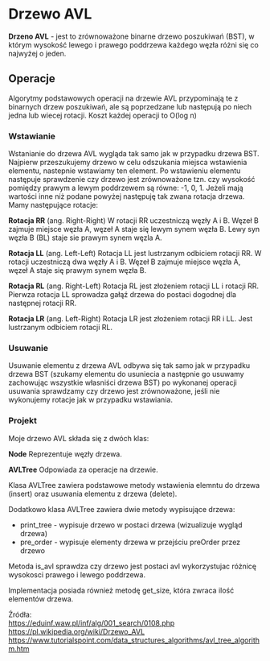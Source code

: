 # Drzewo AVL

**Drzeno AVL** - jest to zrównoważone binarne drzewo poszukiwań (BST), w którym wysokość lewego i prawego poddrzewa
każdego węzła różni się co najwyżej o jeden.

## Operacje

Algorytmy podstawowych operacji na drzewie AVL przypominają te z binarnych drzew poszukiwań, ale są poprzedzane
lub następują po niech jedna lub wiecej rotacji. Koszt każdej operacji to O(log n)

### Wstawianie

Wstanianie do drzewa AVL wygląda tak samo jak w przypadku drzewa BST. Najpierw przeszukujemy drzewo w celu odszukania
miejsca wstawienia elementu, nastepnie wstawiamy ten element. Po wstawieniu elementu następuje sprawdzenie czy drzewo
jest zrównoważone tzn. czy wysokość pomiędzy prawym a lewym poddrzewem są równe: -1, 0, 1. Jeżeli mają wartości inne niż
podane powyżej następuję tak zwana rotacja drzewa. Mamy następujące rotacje:

**Rotacja RR** (ang. Right-Right)
W rotacji RR uczestniczą węzły A i B. Węzeł B zajmuje miejsce węzła A, węzeł A staje się lewym synem węzła B. Lewy syn
węzła B (BL) staje sie prawym synem węzla A.

**Rotacja LL** (ang. Left-Left)
Rotacja LL jest lustrzanym odbiciem rotacji RR. W rotacji uczestniczą dwa węzły A i B. Węzeł B zajmuje miejsce węzła A,
węzeł A staje się prawym synem węzła B.

**Rotacja RL** (ang. Right-Left)
Rotacja RL jest złożeniem rotacji LL i rotacji RR. Pierwza rotacja LL sprowadza gałąź drzewa do postaci dogodnej dla
następnej rotacji RR.

**Rotacja LR** (ang. Left-Right)
Rotacja LR jest złożeniem rotacji RR i LL. Jest lustrzanym odbiciem rotacji RL.

### Usuwanie

Usuwanie elementu z drzewa AVL odbywa się tak samo jak w przypadku drzewa BST (szukamy elementu do usuniecia a następnie
go usuwamy zachowując wszystkie własniści drzewa BST) po wykonanej operacji usuwania sprawdzamy czy drzewo jest
zrównoważone, jeśli nie wykonujemy rotacje jak w przypadku wstawiania.  

### Projekt

Moje drzewo AVL składa się z dwóch klas:

**Node**
Reprezentuje węzły drzewa.

**AVLTree**
Odpowiada za operacje na drzewie.

Klasa AVLTree zawiera podstawowe metody wstawienia elemntu do drzewa (insert) oraz usuwania elementu z drzewa (delete).

Dodatkowo klasa AVLTree zawiera dwie metody wypisujące drzewa:  
- print_tree - wypisuje drzewo w postaci drzewa (wizualizuje wygląd drzewa)    
- pre_order - wypisuje elementy drzewa w przejściu preOrder przez drzewo  

Metoda is_avl sprawdza czy drzewo jest postaci avl wykorzystujac różnicę wysokosci prawego i lewego poddrzewa. 

Implementacja posiada również metodę get_size, która zwraca ilość elementów drzewa.

Źródła:  
https://eduinf.waw.pl/inf/alg/001_search/0108.php
https://pl.wikipedia.org/wiki/Drzewo_AVL
https://www.tutorialspoint.com/data_structures_algorithms/avl_tree_algorithm.htm


